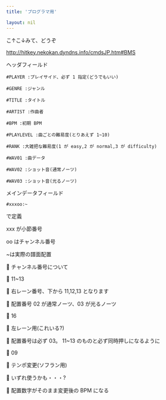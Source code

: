 ```yaml
---
title: 'プログラマ用'

layout: nil
---
```


こ↑こ↓みて、どうぞ

http://hitkey.nekokan.dyndns.info/cmdsJP.htm#BMS

ヘッダフィールド
```
#PLAYER :プレイサイド、必ず 1 指定(どうでもいい)

#GENRE :ジャンル

#TITLE :タイトル

#ARTIST :作曲者

#BPM :初期 BPM

#PLAYLEVEL :曲ごとの難易度(とりあえず 1~10)

#RANK :大雑把な難易度(1 が easy,2 が normal,3 が difficulty)

#WAV01 :曲データ

#WAV02 :ショット音(通常ノーツ)

#WAV03 :ショット音(光るノーツ)
```

メインデータフィールド

`#xxxoo:~`

で定義

xxx が小節番号

oo はチャンネル番号

~は実際の譜面配置

 チャンネル番号について

 11~13

 右レーン番号、下から 11,12,13 となります

 配置番号 02 が通常ノーツ、03 が光るノーツ

 16

 左レーン用(これいる?)

 配置番号は必ず 03。 11~13 のものと必ず同時押しになるように

 09

 テンポ変更(ソフラン用)

 いずれ使うかも・・・?

 配置数字がそのまま変更後の BPM になる
